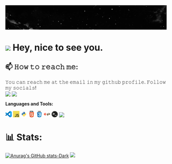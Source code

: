 <img src= "starfall-gif-45-ezgif.com-crop.gif" align="center">

<h1><img src="https://emojis.slackmojis.com/emojis/images/1531849430/4246/blob-sunglasses.gif?1531849430" width="30"/> Hey, nice to see you.</h1>

## 📫 𝙷𝚘𝚠 𝚝𝚘 𝚛𝚎𝚊𝚌𝚑 𝚖𝚎:
𝚈𝚘𝚞 𝚌𝚊𝚗 𝚛𝚎𝚊𝚌𝚑 𝚖𝚎 𝚊𝚝 𝚝𝚑𝚎 𝚎𝚖𝚊𝚒𝚕 𝚒𝚗 𝚖𝚢 𝚐𝚒𝚝𝚑𝚞𝚋 𝚙𝚛𝚘𝚏𝚒𝚕𝚎. 𝙵𝚘𝚕𝚕𝚘𝚠 𝚖𝚢 𝚜𝚘𝚌𝚒𝚊𝚕𝚜!<br>
[<img src="https://raw.githubusercontent.com/Raymo111/Raymo111/master/socials/instagram.svg" height="40em" align="center"/>](https://instagram.com/itzme.akuma)
[<img src="![image](https://github.com/BishantRajbanshi/BishantRajbanshi/assets/88127905/87d5ce3d-5b82-41d5-a2b9-79ef6a54b3fe)" height="40em" align="center"/>](rajbancbishant@gmail.com)  

**Languages and Tools:**
<br>

<code><img height="20" src="https://raw.githubusercontent.com/github/explore/80688e429a7d4ef2fca1e82350fe8e3517d3494d/topics/visual-studio-code/visual-studio-code.png"></code>
<code><img height="20" src="https://raw.githubusercontent.com/github/explore/80688e429a7d4ef2fca1e82350fe8e3517d3494d/topics/javascript/javascript.png"></code>
<code><img height="20" src="https://raw.githubusercontent.com/github/explore/80688e429a7d4ef2fca1e82350fe8e3517d3494d/topics/python/python.png"></code>
<code><img height = "20" src = "https://raw.githubusercontent.com/github/explore/80688e429a7d4ef2fca1e82350fe8e3517d3494d/topics/html/html.png"></code>
<code><img height = "20" src = "https://raw.githubusercontent.com/github/explore/80688e429a7d4ef2fca1e82350fe8e3517d3494d/topics/css/css.png"></code>
<code><img height="20" src="https://raw.githubusercontent.com/github/explore/80688e429a7d4ef2fca1e82350fe8e3517d3494d/topics/git/git.png"></code>
<code><img height="20" src="https://raw.githubusercontent.com/github/explore/80688e429a7d4ef2fca1e82350fe8e3517d3494d/topics/terminal/terminal.png"></code>
![](https://img.shields.io/badge/Google_chrome-4285F4?style=for-the-badge&logo=Google-chrome&logoColor=white)

# 📊 Stats:
[![Anurag's GitHub stats-Dark](https://github-readme-stats.vercel.app/api?username=BishantRajbanshi&show_icons=true&theme=dark#gh-dark-mode-only)](https://github.com/anuraghazra/github-readme-stats#gh-dark-mode-only)
![](https://github-readme-stats.vercel.app/api/top-langs/?username=BishantRajbanshi&theme=dark&hide_border=false&include_all_commits=false&count_private=false&layout=compact)

